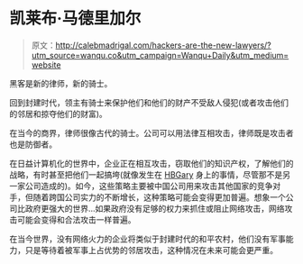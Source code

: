 # 凯莱布·马德里加尔

> 原文：<http://calebmadrigal.com/hackers-are-the-new-lawyers/?utm_source=wanqu.co&utm_campaign=Wanqu+Daily&utm_medium=website>

黑客是新的律师，新的骑士。

回到封建时代，领主有骑士来保护他们和他们的财产不受敌人侵犯(或者攻击他们的邻居和掠夺他们的财富)。

在当今的商界，律师很像古代的骑士。公司可以用法律互相攻击，律师既是攻击者也是防御者。

在日益计算机化的世界中，企业正在相互攻击，窃取他们的知识产权，了解他们的战略，有时甚至把他们一起搞垮(就像发生在 [HBGary](https://en.wikipedia.org/wiki/HBGary) 身上的事情，尽管那不是另一家公司造成的)。如今，这些策略主要被中国公司用来攻击其他国家的竞争对手，但随着跨国公司实力的不断增长，这种策略可能会变得更加普遍。想象一个公司比政府更强大的世界...如果政府没有足够的权力来抓住或阻止网络攻击，网络攻击可能会变得和合法攻击一样普遍。

在当今世界，没有网络火力的企业将类似于封建时代的和平农村，他们没有军事能力，只是等待着被军事上占优势的邻居攻击，这种情况在未来可能会更严重。